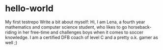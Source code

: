 # hello-world
My first testrepo
Write a bit about myself:
Hi,
I am Lena, a fourth year mathematics and computer science student, who likes to go horseback-riding in her free-time and challenges boys when it comes to soccer knowledge. I am a certified DFB coach of level C and a pretty o.k. gamer as well ;)
